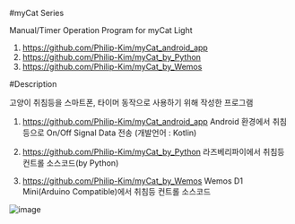 #myCat Series

Manual/Timer Operation Program for myCat Light

1. https://github.com/Philip-Kim/myCat_android_app
2. https://github.com/Philip-Kim/myCat_by_Python
3. https://github.com/Philip-Kim/myCat_by_Wemos

#Description

고양이 취침등을 스마트폰, 타이머 동작으로 사용하기 위해 작성한 프로그램

1. https://github.com/Philip-Kim/myCat_android_app
	Android 환경에서 취침등으로 On/Off Signal Data 전송
  (개발언어 : Kotlin)

2. https://github.com/Philip-Kim/myCat_by_Python
	라즈베리파이에서 취침등 컨트롤 소스코드(by Python)

3. https://github.com/Philip-Kim/myCat_by_Wemos
	Wemos D1 Mini(Arduino Compatible)에서 취침등 컨트롤 소스코드

![image](https://user-images.githubusercontent.com/71002575/213873746-bd7b982f-2991-4a06-af7f-5267b53c149d.png)

